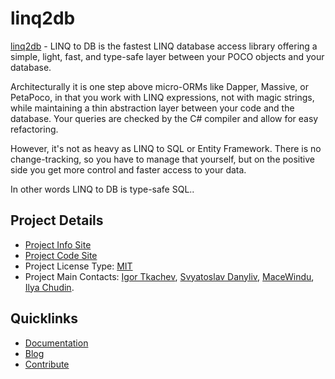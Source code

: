 # linq2db

[linq2db](https://github.com/linq2db/linq2db) - LINQ to DB is the fastest LINQ database access library offering a simple, light, fast, and type-safe layer between your POCO objects and your database.

Architecturally it is one step above micro-ORMs like Dapper, Massive, or PetaPoco, in that you work with LINQ expressions, not with magic strings, while maintaining a thin abstraction layer between your code and the database. Your queries are checked by the C# compiler and allow for easy refactoring.

However, it's not as heavy as LINQ to SQL or Entity Framework. There is no change-tracking, so you have to manage that yourself, but on the positive side you get more control and faster access to your data.

In other words LINQ to DB is type-safe SQL..

## Project Details

* [Project Info Site](https://github.com/linq2db/linq2db)
* [Project Code Site](https://github.com/linq2db/linq2db)
* Project License Type: [MIT](https://github.com/linq2db/linq2db/blob/master/MIT-LICENSE.txt)
* Project Main Contacts: [Igor Tkachev](https://github.com/igor-tkachev), [Svyatoslav Danyliv](https://github.com/sdanyliv), [MaceWindu](https://github.com/MaceWindu), [Ilya Chudin](https://github.com/ili).

## Quicklinks

* [Documentation](https://github.com/linq2db/linq2db/wiki)
* [Blog](http://blog.linq2db.com)
* [Contribute](https://github.com/linq2db/linq2db/blob/master/CONTRIBUTING.md)
